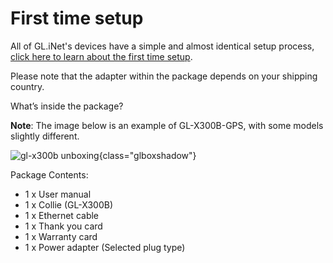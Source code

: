# First time setup

All of GL.iNet's devices have a simple and almost identical setup process, [click here to learn about the first time setup](../../../tutorials/first_time_setup/).

Please note that the adapter within the package depends on your shipping country.

What’s inside the package? 

**Note**: The image below is an example of GL-X300B-GPS, with some models slightly different.

![gl-x300b unboxing](https://static.gl-inet.com/docs/en/4/user_guide/gl-x300b/first_time_setup/x300b-gps_unboxing.jpg){class="glboxshadow"}

Package Contents:

- 1 x User manual
- 1 x Collie (GL-X300B)
- 1 x Ethernet cable
- 1 x Thank you card
- 1 x Warranty card
- 1 x Power adapter (Selected plug type)
